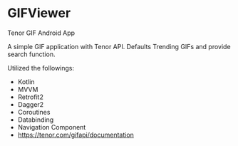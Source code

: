 # GIFViewer

Tenor GIF Android App

A simple GIF application with Tenor API.  Defaults Trending GIFs and provide search function.

Utilized the followings:
- Kotlin
- MVVM
- Retrofit2
- Dagger2
- Coroutines
- Databinding
- Navigation Component
- https://tenor.com/gifapi/documentation

